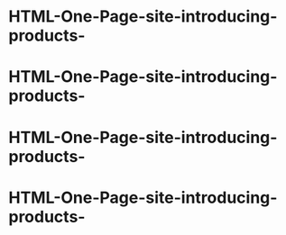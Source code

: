 # HTML-One-Page-site-introducing-products-
# HTML-One-Page-site-introducing-products-
# HTML-One-Page-site-introducing-products-
# HTML-One-Page-site-introducing-products-
